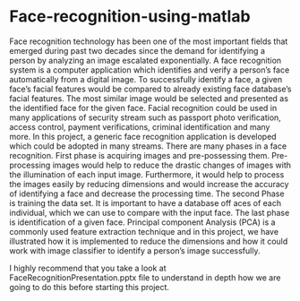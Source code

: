 # Face-recognition-using-matlab

Face recognition technology has been one of the most important fields that emerged during past two decades since the demand for identifying a person by analyzing an image escalated exponentially.
A face recognition system is a computer application which identifies and verify a person’s face automatically from a digital image. To successfully identify a face, a given face’s facial features would be compared to already existing face database’s facial features. The most similar image would be selected and presented as the identified face for the given face. Facial recognition could be used in many applications of security stream such as passport photo verification, access control, payment verifications, criminal identification and many more. In this project, a generic face recognition application is developed which could be adopted in many streams. There are many phases in a face recognition. First phase is acquiring images and pre-possessing them. Pre-processing images would help to reduce the drastic changes of images with the illumination of each input image. Furthermore, it would help to process the images easily by reducing dimensions and would increase the accuracy of identifying a face and decrease the processing time. The second Phase is training the data set. It is important to have a database off aces of each individual, which we can use to compare with the input face. The last phase is identification of a given face. Principal component Analysis (PCA) is a commonly used feature extraction technique and in this project, we have illustrated how it is implemented to reduce the dimensions and how it could work with image classifier to identify a person’s image successfully.


I highly recommend that you take a look at FaceRecognitionPresentation.pptx file to understand in depth how we are going to do this before starting this project.
